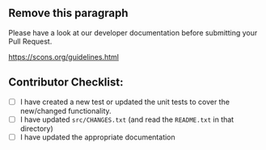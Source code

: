 ## Remove this paragraph
Please have a look at our developer documentation before submitting your Pull Request.

https://scons.org/guidelines.html


## Contributor Checklist:

* [ ] I have created a new test or updated the unit tests to cover the new/changed functionality.
* [ ] I have updated `src/CHANGES.txt` (and read the `README.txt` in that directory)
* [ ] I have updated the appropriate documentation
